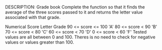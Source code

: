 DESCRIPTION:
Grade book
Complete the function so that it finds the average of the three scores passed to it and returns the letter value associated with that grade.

Numerical Score Letter Grade
90 <= score <= 100 'A'
80 <= score < 90 'B'
70 <= score < 80 'C'
60 <= score < 70 'D'
0 <= score < 60 'F'
Tested values are all between 0 and 100. Theres is no need to check for negative values or values greater than 100.
